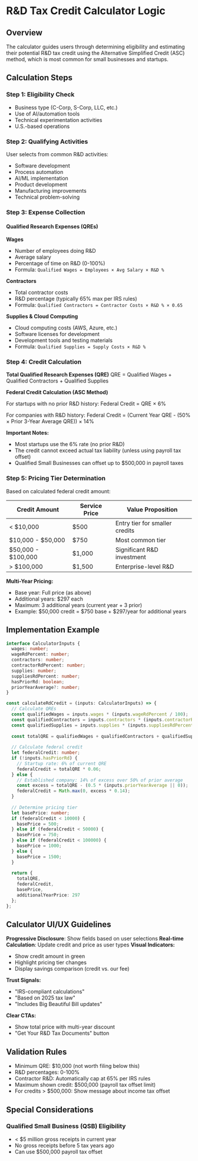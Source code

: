 # R&D Tax Credit Calculator Logic

## Overview

The calculator guides users through determining eligibility and estimating their potential R&D tax credit using the Alternative Simplified Credit (ASC) method, which is most common for small businesses and startups.

## Calculation Steps

### Step 1: Eligibility Check
- Business type (C-Corp, S-Corp, LLC, etc.)
- Use of AI/automation tools
- Technical experimentation activities
- U.S.-based operations

### Step 2: Qualifying Activities
User selects from common R&D activities:
- Software development
- Process automation
- AI/ML implementation
- Product development
- Manufacturing improvements
- Technical problem-solving

### Step 3: Expense Collection

#### Qualified Research Expenses (QREs)

**Wages**
- Number of employees doing R&D
- Average salary
- Percentage of time on R&D (0-100%)
- Formula: `Qualified Wages = Employees × Avg Salary × R&D %`

**Contractors**
- Total contractor costs
- R&D percentage (typically 65% max per IRS rules)
- Formula: `Qualified Contractors = Contractor Costs × R&D % × 0.65`

**Supplies & Cloud Computing**
- Cloud computing costs (AWS, Azure, etc.)
- Software licenses for development
- Development tools and testing materials
- Formula: `Qualified Supplies = Supply Costs × R&D %`

### Step 4: Credit Calculation

**Total Qualified Research Expenses (QRE)**
QRE = Qualified Wages + Qualified Contractors + Qualified Supplies

**Federal Credit Calculation (ASC Method)**

For startups with no prior R&D history:
Federal Credit = QRE × 6%

For companies with R&D history:
Federal Credit = (Current Year QRE - (50% × Prior 3-Year Average QRE)) × 14%

**Important Notes:**
- Most startups use the 6% rate (no prior R&D)
- The credit cannot exceed actual tax liability (unless using payroll tax offset)
- Qualified Small Businesses can offset up to $500,000 in payroll taxes

### Step 5: Pricing Tier Determination

Based on calculated federal credit amount:

| Credit Amount | Service Price | Value Proposition |
|--------------|---------------|-----------------|
| < $10,000 | $500 | Entry tier for smaller credits |
| $10,000 - $50,000 | $750 | Most common tier |
| $50,000 - $100,000 | $1,000 | Significant R&D investment |
| > $100,000 | $1,500 | Enterprise-level R&D |

**Multi-Year Pricing:**
- Base year: Full price (as above)
- Additional years: $297 each
- Maximum: 3 additional years (current year + 3 prior)
- Example: $50,000 credit = $750 base + $297/year for additional years

## Implementation Example

```typescript
interface CalculatorInputs {
  wages: number;
  wageRdPercent: number;
  contractors: number;
  contractorRdPercent: number;
  supplies: number;
  suppliesRdPercent: number;
  hasPriorRd: boolean;
  priorYearAverage?: number;
}

const calculateRdCredit = (inputs: CalculatorInputs) => {
  // Calculate QREs
  const qualifiedWages = inputs.wages * (inputs.wageRdPercent / 100);
  const qualifiedContractors = inputs.contractors * (inputs.contractorRdPercent / 100) * 0.65;
  const qualifiedSupplies = inputs.supplies * (inputs.suppliesRdPercent / 100);
  
  const totalQRE = qualifiedWages + qualifiedContractors + qualifiedSupplies;
  
  // Calculate federal credit
  let federalCredit: number;
  if (!inputs.hasPriorRd) {
    // Startup rate: 6% of current QRE
    federalCredit = totalQRE * 0.06;
  } else {
    // Established company: 14% of excess over 50% of prior average
    const excess = totalQRE - (0.5 * (inputs.priorYearAverage || 0));
    federalCredit = Math.max(0, excess * 0.14);
  }
  
  // Determine pricing tier
  let basePrice: number;
  if (federalCredit < 10000) {
    basePrice = 500;
  } else if (federalCredit < 50000) {
    basePrice = 750;
  } else if (federalCredit < 100000) {
    basePrice = 1000;
  } else {
    basePrice = 1500;
  }
  
  return {
    totalQRE,
    federalCredit,
    basePrice,
    additionalYearPrice: 297
  };
};
```

## Calculator UI/UX Guidelines

**Progressive Disclosure**: Show fields based on user selections
**Real-time Calculation**: Update credit and price as user types
**Visual Indicators:**
- Show credit amount in green
- Highlight pricing tier changes
- Display savings comparison (credit vs. our fee)

**Trust Signals:**
- "IRS-compliant calculations"
- "Based on 2025 tax law"
- "Includes Big Beautiful Bill updates"

**Clear CTAs:**
- Show total price with multi-year discount
- "Get Your R&D Tax Documents" button

## Validation Rules

- Minimum QRE: $10,000 (not worth filing below this)
- R&D percentages: 0-100%
- Contractor R&D: Automatically cap at 65% per IRS rules
- Maximum shown credit: $500,000 (payroll tax offset limit)
- For credits > $500,000: Show message about income tax offset

## Special Considerations

### Qualified Small Business (QSB) Eligibility
- < $5 million gross receipts in current year
- No gross receipts before 5 tax years ago
- Can use $500,000 payroll tax offset
